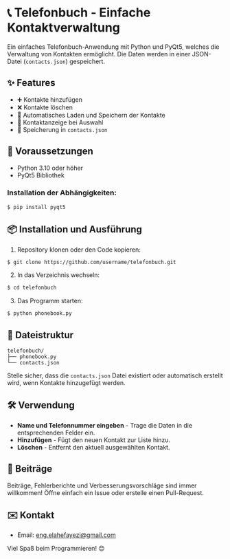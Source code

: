 # 📞 Telefonbuch - Einfache Kontaktverwaltung

Ein einfaches Telefonbuch-Anwendung mit Python und PyQt5, welches die Verwaltung von Kontakten ermöglicht. Die Daten werden in einer JSON-Datei (`contacts.json`) gespeichert.

## ✨ Features

* ➕ Kontakte hinzufügen
* ❌ Kontakte löschen
* 📂 Automatisches Laden und Speichern der Kontakte
* 📝 Kontaktanzeige bei Auswahl
* 💾 Speicherung in `contacts.json`

## 🚀 Voraussetzungen

* Python 3.10 oder höher
* PyQt5 Bibliothek

### Installation der Abhängigkeiten:

```bash
$ pip install pyqt5
```

## 📦 Installation und Ausführung

1. Repository klonen oder den Code kopieren:

```bash
$ git clone https://github.com/username/telefonbuch.git
```

2. In das Verzeichnis wechseln:

```bash
$ cd telefonbuch
```

3. Das Programm starten:

```bash
$ python phonebook.py
```

## 📂 Dateistruktur

```
telefonbuch/
├── phonebook.py
└── contacts.json
```

Stelle sicher, dass die `contacts.json` Datei existiert oder automatisch erstellt wird, wenn Kontakte hinzugefügt werden.

## 🛠️ Verwendung

* **Name und Telefonnummer eingeben** - Trage die Daten in die entsprechenden Felder ein.
* **Hinzufügen** - Fügt den neuen Kontakt zur Liste hinzu.
* **Löschen** - Entfernt den aktuell ausgewählten Kontakt.

## 🤝 Beiträge

Beiträge, Fehlerberichte und Verbesserungsvorschläge sind immer willkommen! Öffne einfach ein Issue oder erstelle einen Pull-Request.

## ✉️ Kontakt

* Email: eng.elahefayezi@gmail.com

Viel Spaß beim Programmieren! 😊

